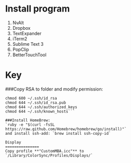 Install program
===============

1. NvAlt
2. Dropbox
3. TextExpander
4. iTerm2
5. Sublime Text 3
6. PopClip
7. BetterTouchTool

Key
===============

###Copy RSA to folder and modify permission:

```chmod 700 ~/.ssh
chmod 600 ~/.ssh/id_rsa
chmod 644 ~/.ssh/id_rsa.pub
chmod 644 ~/.ssh/authorized_keys
chmod 644 ~/.ssh/known_hosts```

###Install HomeBrew:
`ruby -e "$(curl -fsSL https://raw.github.com/Homebrew/homebrew/go/install)"`
and install ssh-add: `brew install ssh-copy-id`

Display
===============
Copy profile **"CustomMBA.icc"** to `/Library/ColorSync/Profiles/Displays/`
